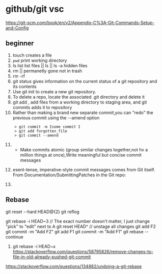 # github/git vsc
https://git-scm.com/book/en/v2/Appendix-C%3A-Git-Commands-Setup-and-Config
## beginner

1) touch <filename> creates a file
2) `pwd` print working directory
3) ls list list files || ls <foldername> || ls -a hidden files
4) rm <filename> || permanetly gone not in trash
5) rm -rf <folder-name>
6) git status gives information on the current status of a git repository and its contents
7) Use git init to create a new git repository.
8) To delete a repo, locate the associated .git directory and delete it
9) git add , add files from a working directory to staging area, and git commits adds it to repository
10) Rather than making a brand new separate commit,you can "redo" the previous commit using
the --amend option
``` shell
    > git commit -m Isome commit I
    > git add forgotten_file
    > git commit --amend
```
11) - Make commits atomic (group similar changes together,not hv a million things at once),Write meaningful but concise commit messages
12) esent-tense, imperative-style commit messages comes from Git itself. From Documentation/SubmittingPatches in the Git repo:

13) 
## Rebase
git reset --hard HEAD@{2}
git reflog

git rebase -i HEAD~3 // The exact number doesn't matter, I just change "pick" to "edit" next to A
git reset HEAD^ // unstage all changes
git add F2
git commit -m "Add F2"
git add F1
git commit -m "Add F1"
git rebase --continue

1) git rebase -i HEAD~x
https://stackoverflow.com/questions/58795826/remove-changes-to-file-in-old-already-pushed-git-commit

https://stackoverflow.com/questions/134882/undoing-a-git-rebase


